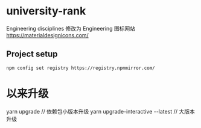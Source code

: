 # university-rank
Engineering disciplines 修改为 Engineering
图标网站 https://materialdesignicons.com/
## Project setup


```
npm config set registry https://registry.npmmirror.com/
```

# 以来升级
yarn upgrade // 依赖包小版本升级
yarn upgrade-interactive --latest // 大版本升级